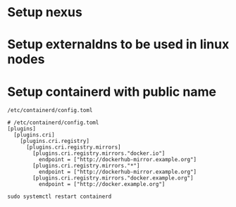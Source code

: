 # Setup nexus

# Setup externaldns to be used in linux nodes

# Setup containerd with public name

```/etc/containerd/config.toml```
```
# /etc/containerd/config.toml
[plugins]
  [plugins.cri]
    [plugins.cri.registry]
      [plugins.cri.registry.mirrors]
        [plugins.cri.registry.mirrors."docker.io"]
          endpoint = ["http://dockerhub-mirror.example.org"]
        [plugins.cri.registry.mirrors."*"]
          endpoint = ["http://dockerhub-mirror.example.org"]
        [plugins.cri.registry.mirrors."docker.example.org"]
          endpoint = ["http://docker.example.org"]

sudo systemctl restart containerd
```